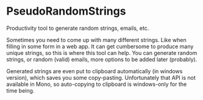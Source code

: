 # PseudoRandomStrings
Productivity tool to generate random strings, emails, etc.

Sometimes you need to come up with many different strings. Like when filling in some form in a web app. 
It can get cumbersome to produce many unique strings, so this is where this tool can help.
You can generate random strings, or random (valid) emails, more options to be added later (probably).

Generated strings are even put to clipboard automatically (in windows version), which saves you some copy-pasting.
Unfortunately that API is not available in Mono, so auto-copying to clipboard is windows-only for the time being.
